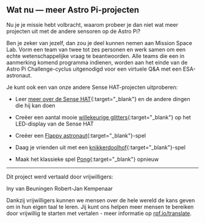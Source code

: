 ## Wat nu — meer Astro Pi-projecten

Nu je je missie hebt volbracht, waarom probeer je dan niet wat meer projecten uit met de andere sensoren op de Astro Pi?

Ben je zeker van jezelf, dan zou je deel kunnen nemen aan Mission Space Lab. Vorm een team van twee tot zes personen en werk samen om een echte wetenschappelijke vraag te beantwoorden. Alle teams die een in aanmerking komend programma indienen, worden aan het einde van de Astro Pi Challenge-cyclus uitgenodigd voor een virtuele Q&A met een ESA-astronaut.

Je kunt ook een van onze andere Sense HAT-projecten uitproberen:

+ Leer [meer over de Sense HAT](https://projects.raspberrypi.org/en/projects/getting-started-with-the-sense-hat){:target="_blank"} en de andere dingen die hij kan doen

+ Creëer een aantal mooie [willekeurige glitters](https://projects.raspberrypi.org/nl-NL/projects/sense-hat-random-sparkles){:target="_blank"} op het LED-display van de Sense HAT

+ Creëer een [Flappy astronaut](https://projects.raspberrypi.org/nl-NL/projects/flappy-astronaut){:target="_blank"}-spel

+ Daag je vrienden uit met een [knikkerdoolhof](https://projects.raspberrypi.org/en/projects/sense-hat-marble-maze){:target="_blank"}-spel

+ Maak het klassieke spel [Pong](https://projects.raspberrypi.org/nl-NL/projects/sense-hat-pong){:target="_blank"} opnieuw

***
Dit project werd vertaald door vrijwilligers:

Iny van Beuningen
Robert-Jan Kempenaar

Dankzij vrijwilligers kunnen we mensen over de hele wereld de kans geven om in hun eigen taal te leren. Jij kunt ons helpen meer mensen te bereiken door vrijwillig te starten met vertalen - meer informatie op [rpf.io/translate](https://rpf.io/translate).
